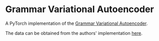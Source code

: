 # Grammar Variational Autoencoder

A PyTorch implementation of the [Grammar Variational Autoencoder](https://arxiv.org/abs/1703.01925).

The data can be obtained from the authors' implementation [here](https://github.com/mkusner/grammarVAE).

